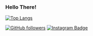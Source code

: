 ### Hello There!

[![Top Langs](https://github-readme-stats.vercel.app/api/top-langs/?username=sttormx&layout=demo&theme=dracula)](https://github.com/anuraghazra/github-readme-stats)


[![GitHub followers](https://img.shields.io/github/followers/Sttormx?label=Follow&style=social)](https://github.com/Sttormx/?tab=follow)
[![Instagram Badge](https://img.shields.io/badge/-9jpedro-blue?style=social&logo=Instagram&link=https://www.instagram.com/9jpedro/)](https://www.instagram.com/9jpedro/) 
